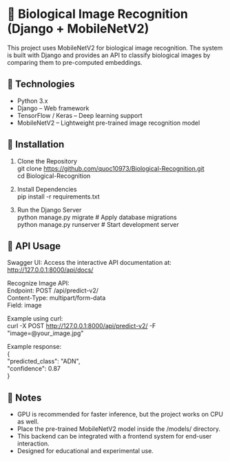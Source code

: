 # 🧬 Biological Image Recognition (Django + MobileNetV2)

This project uses MobileNetV2 for biological image recognition. The system is built with Django and provides an API to classify biological images by comparing them to pre-computed embeddings.

## 🔧 Technologies

- Python 3.x  
- Django – Web framework  
- TensorFlow / Keras – Deep learning support  
- MobileNetV2 – Lightweight pre-trained image recognition model

## 🚀 Installation

1. Clone the Repository  
git clone https://github.com/quoc10973/Biological-Recognition.git  
cd Biological-Recognition

2. Install Dependencies  
pip install -r requirements.txt

3. Run the Django Server  
python manage.py migrate          # Apply database migrations  
python manage.py runserver       # Start development server

## 📡 API Usage

Swagger UI: Access the interactive API documentation at:  
http://127.0.0.1:8000/api/docs/

Recognize Image API:  
Endpoint: POST /api/predict-v2/  
Content-Type: multipart/form-data  
Field: image

Example using curl:  
curl -X POST http://127.0.0.1:8000/api/predict-v2/ -F "image=@your_image.jpg"

Example response:  
{  
  "predicted_class": "ADN",  
  "confidence": 0.87  
}

## 📝 Notes

- GPU is recommended for faster inference, but the project works on CPU as well.  
- Place the pre-trained MobileNetV2 model inside the /models/ directory.  
- This backend can be integrated with a frontend system for end-user interaction.  
- Designed for educational and experimental use.


